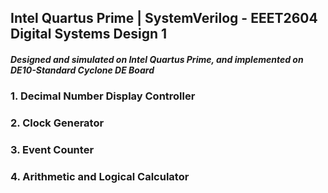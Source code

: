 ## Intel Quartus Prime | SystemVerilog - EEET2604 Digital Systems Design 1

##### Designed and simulated on Intel Quartus Prime, and implemented on DE10-Standard Cyclone DE Board

### 1. Decimal Number Display Controller

### 2. Clock Generator

### 3. Event Counter

### 4. Arithmetic and Logical Calculator
